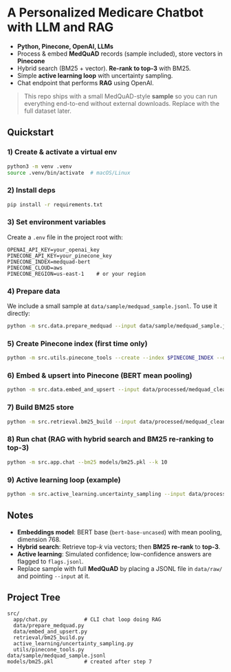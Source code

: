 # A Personalized Medicare Chatbot with LLM and RAG

- **Python, Pinecone, OpenAI, LLMs**
- Process & embed **MedQuAD** records (sample included), store vectors in **Pinecone**
- Hybrid search (BM25 + vector). **Re-rank to top-3** with BM25.
- Simple **active learning loop** with uncertainty sampling.
- Chat endpoint that performs **RAG** using OpenAI.

> This repo ships with a small MedQuAD-style **sample** so you can run everything end-to-end without external downloads. Replace with the full dataset later.

## Quickstart

### 1) Create & activate a virtual env
```bash
python3 -m venv .venv
source .venv/bin/activate  # macOS/Linux
```

### 2) Install deps
```bash
pip install -r requirements.txt
```

### 3) Set environment variables
Create a `.env` file in the project root with:
```
OPENAI_API_KEY=your_openai_key
PINECONE_API_KEY=your_pinecone_key
PINECONE_INDEX=medquad-bert
PINECONE_CLOUD=aws
PINECONE_REGION=us-east-1    # or your region
```

### 4) Prepare data
We include a small sample at `data/sample/medquad_sample.jsonl`. To use it directly:
```bash
python -m src.data.prepare_medquad --input data/sample/medquad_sample.jsonl --output data/processed/medquad_clean.jsonl
```

### 5) Create Pinecone index (first time only)
```bash
python -m src.utils.pinecone_tools --create --index $PINECONE_INDEX --dim 768
```

### 6) Embed & upsert into Pinecone (BERT mean pooling)
```bash
python -m src.data.embed_and_upsert --input data/processed/medquad_clean.jsonl
```

### 7) Build BM25 store
```bash
python -m src.retrieval.bm25_build --input data/processed/medquad_clean.jsonl --output models/bm25.pkl
```

### 8) Run chat (RAG with hybrid search and BM25 re-ranking to top-3)
```bash
python -m src.app.chat --bm25 models/bm25.pkl --k 10
```

### 9) Active learning loop (example)
```bash
python -m src.active_learning.uncertainty_sampling --input data/processed/medquad_clean.jsonl --flags data/processed/flags.jsonl
```

## Notes

- **Embeddings model**: BERT base (`bert-base-uncased`) with mean pooling, dimension 768.
- **Hybrid search**: Retrieve top-*k* via vectors; then **BM25 re-rank** to **top-3**.
- **Active learning**: Simulated confidence; low-confidence answers are flagged to `flags.jsonl`.
- Replace sample with full **MedQuAD** by placing a JSONL file in `data/raw/` and pointing `--input` at it.

## Project Tree

```
src/
  app/chat.py            # CLI chat loop doing RAG
  data/prepare_medquad.py
  data/embed_and_upsert.py
  retrieval/bm25_build.py
  active_learning/uncertainty_sampling.py
  utils/pinecone_tools.py
data/sample/medquad_sample.jsonl
models/bm25.pkl          # created after step 7
```
